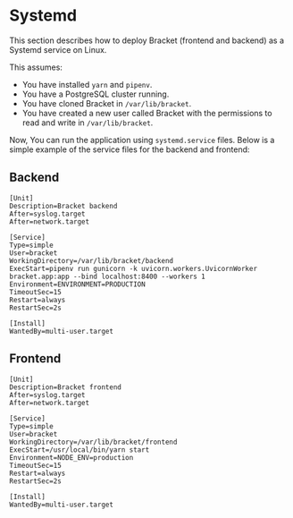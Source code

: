 # Systemd

This section describes how to deploy Bracket (frontend and backend) as a Systemd service on Linux.

This assumes:

- You have installed `yarn` and `pipenv`.
- You have a PostgreSQL cluster running.
- You have cloned Bracket in `/var/lib/bracket`.
- You have created a new user called Bracket with the permissions to read
and write in `/var/lib/bracket`.

Now, You can run the application using `systemd.service` files.
Below is a simple example of the service files for the backend and frontend:

## Backend

```systemd
[Unit]
Description=Bracket backend
After=syslog.target
After=network.target

[Service]
Type=simple
User=bracket
WorkingDirectory=/var/lib/bracket/backend
ExecStart=pipenv run gunicorn -k uvicorn.workers.UvicornWorker bracket.app:app --bind localhost:8400 --workers 1
Environment=ENVIRONMENT=PRODUCTION
TimeoutSec=15
Restart=always
RestartSec=2s

[Install]
WantedBy=multi-user.target
```

## Frontend

```systemd
[Unit]
Description=Bracket frontend
After=syslog.target
After=network.target

[Service]
Type=simple
User=bracket
WorkingDirectory=/var/lib/bracket/frontend
ExecStart=/usr/local/bin/yarn start
Environment=NODE_ENV=production
TimeoutSec=15
Restart=always
RestartSec=2s

[Install]
WantedBy=multi-user.target
```
